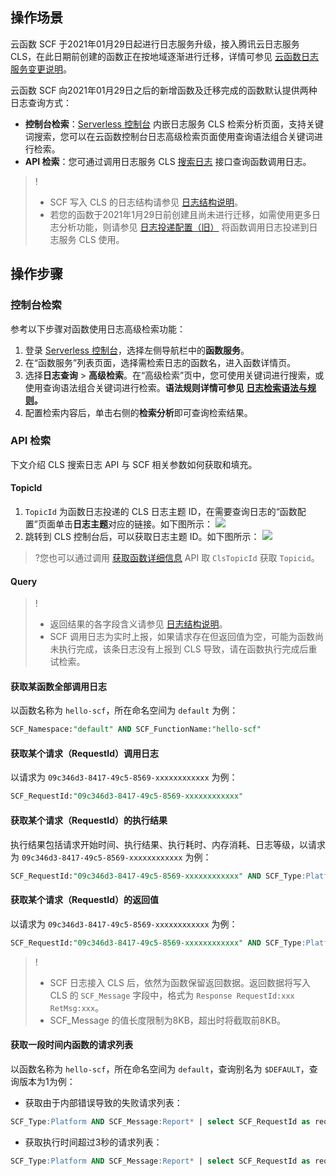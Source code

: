 

## 操作场景

云函数 SCF 于2021年01月29日起进行日志服务升级，接入腾讯云日志服务 CLS，在此日期前创建的函数正在按地域逐渐进行迁移，详情可参见 [云函数日志服务变更说明](https://cloud.tencent.com/document/product/583/51773)。

云函数 SCF 向2021年01月29日之后的新增函数及迁移完成的函数默认提供两种日志查询方式：

- **控制台检索**：[Serverless 控制台](https://console.cloud.tencent.com/scf/list?rid=1&ns=default) 内嵌日志服务 CLS 检索分析页面，支持关键词搜索，您可以在云函数控制台日志高级检索页面使用查询语法组合关键词进行检索。
- **API 检索**：您可通过调用日志服务 CLS [搜索日志](https://cloud.tencent.com/document/product/614/56447) 接口查询函数调用日志。

> ! 
> - SCF 写入 CLS 的日志结构请参见 [日志结构说明](https://cloud.tencent.com/document/product/583/60336)。
> - 若您的函数于2021年1月29日前创建且尚未进行迁移，如需使用更多日志分析功能，则请参见 [日志投递配置（旧）](https://cloud.tencent.com/document/product/583/39536) 将函数调用日志投递到日志服务 CLS 使用。



## 操作步骤

### 控制台检索

参考以下步骤对函数使用日志高级检索功能：

1. 登录 [Serverless 控制台](https://console.cloud.tencent.com/scf/index?rid=1)，选择左侧导航栏中的**函数服务**。
2. 在“函数服务”列表页面，选择需检索日志的函数名，进入函数详情页。
3. 选择**日志查询** > **高级检索**。在“高级检索”页中，您可使用关键词进行搜索，或使用查询语法组合关键词进行检索。**语法规则详情可参见 [日志检索语法与规则](https://cloud.tencent.com/document/product/614/47044)。**
5. 配置检索内容后，单击右侧的**检索分析**即可查询检索结果。 

### API 检索

下文介绍 CLS 搜索日志 API 与 SCF 相关参数如何获取和填充。

#### TopicId  

1. `TopicId` 为函数日志投递的 CLS 日志主题 ID，在需要查询日志的“函数配置”页面单击**日志主题**对应的链接。如下图所示： 
![](https://main.qcloudimg.com/raw/b37eaf70a29ba652048fb84526f4d40d.png)
2. 跳转到 CLS 控制台后，可以获取日志主题 ID。如下图所示： 
![](https://main.qcloudimg.com/raw/06f58344a1b3e688d27fc5b6ef4bd664.png)
>?您也可以通过调用 [获取函数详细信息](https://cloud.tencent.com/document/product/583/18584) API 取 `ClsTopicId` 获取 `Topicid`。


#### Query

> !
> - 返回结果的各字段含义请参见 [日志结构说明](https://cloud.tencent.com/document/product/583/60336#.E9.BB.98.E8.AE.A4.E6.A0.BC.E5.BC.8F)。
> - SCF 调用日志为实时上报，如果请求存在但返回值为空，可能为函数尚未执行完成，该条日志没有上报到 CLS 导致，请在函数执行完成后重试检索。


#### 获取某函数全部调用日志

以函数名称为 `hello-scf`，所在命名空间为 `default` 为例：

```SQL
SCF_Namespace:"default" AND SCF_FunctionName:"hello-scf"
```


#### 获取某个请求（RequestId）调用日志

以请求为 `09c346d3-8417-49c5-8569-xxxxxxxxxxxx` 为例：

```SQL
SCF_RequestId:"09c346d3-8417-49c5-8569-xxxxxxxxxxxx"
```


#### 获取某个请求（RequestId）的执行结果

执行结果包括请求开始时间、执行结果、执行耗时、内存消耗、日志等级，以请求为 `09c346d3-8417-49c5-8569-xxxxxxxxxxxx` 为例：

```SQL
SCF_RequestId:"09c346d3-8417-49c5-8569-xxxxxxxxxxxx" AND SCF_Type:Platform AND SCF_Message:Report*
```

#### 获取某个请求（RequestId）的返回值

以请求为 `09c346d3-8417-49c5-8569-xxxxxxxxxxxx` 为例：

```SQL
SCF_RequestId:"09c346d3-8417-49c5-8569-xxxxxxxxxxxx" AND SCF_Type:Platform AND SCF_Message:Response*
```

> ! 
> - SCF 日志接入 CLS 后，依然为函数保留返回数据。返回数据将写入 CLS 的 `SCF_Message` 字段中，格式为 `Response RequestId:xxx RetMsg:xxx`。
> - SCF_Message 的值长度限制为8KB，超出时将截取前8KB。


#### 获取一段时间内函数的请求列表

以函数名称为 `hello-scf`，所在命名空间为 `default`，查询别名为 `$DEFAULT`，查询版本为1为例：

- 获取由于内部错误导致的失败请求列表：
```SQL
SCF_Type:Platform AND SCF_Message:Report* | select SCF_RequestId as requestId, SCF_RetryNum as retryNum,SCF_StartTime as startTime where SCF_FunctionName='hello-scf' and SCF_Namespace='default' and SCF_Qualifier='1' and SCF_Alias:'$DEFAULT' and SCF_StatusCode = 500 order by startTime desc
```
- 获取执行时间超过3秒的请求列表：
```SQL
SCF_Type:Platform AND SCF_Message:Report* | select SCF_RequestId as requestId, SCF_RetryNum as retryNum,SCF_StartTime as startTime where SCF_FunctionName='hello-scf' and SCF_Namespace='default' and SCF_Qualifier='1' and SCF_Alias:'$DEFAULT' and SCF_Duration>3000 order by startTime desc
```

